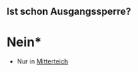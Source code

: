 [_template]: #null (home)

## Ist schon Ausgangssperre?
# Nein*

* Nur in [Mitterteich](https://www.spiegel.de/panorama/gesellschaft/coronavirus-in-mitterteich-ausgangssperre-in-bayern-was-ist-noch-erlaubt-a-34b0f3fd-7ca7-434d-9023-2e2f587c874e)